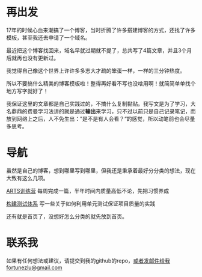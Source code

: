 # 再出发

17年的时候心血来潮搞了一个博客，当时折腾了许多搭建博客的方式，还找了许多模板，甚至我还去申请了一个域名。

最近把这个博客找回来，域名早就过期就不提了，总共写了4篇文章，并且3个月后就再也没有更新过。

我觉得自己像这个世界上许许多多志大才疏的笨蛋一样，一样的三分钟热度。

所以不要搞什么精美的博客模板啦！整得再好看不写也没啥用啊！就简简单单找个地方写字就好了！

我保证这里的文章都是自己实践过的，不搞什么复制黏贴。我写文是为了学习，大名鼎鼎的费曼学习法讲的就是通过**输出**来学习，只不过以前只是自己记录笔记，而放到网络上之后，人不免生出：”是不是有人会看？“的感觉，所以动笔前也会尽量多思考。

# 导航

虽然是自己的博客，想到哪里写到哪里，但我还是秉承着最好分分类的想法，现在大致有这么几项。

[ARTS训练营](/arts/) 每周完成一篇，半年时间内质量高低不论，先把习惯养成

[构建测试体系](/about-test/) 写一些关于如何利用单元测试保证项目质量的实践

还有就是首页了，没想好怎么分类的就先放到首页。

# 联系我

如果有任何想法或建议，请提交到我的github的repo，或者发邮件给我fortunezlu@gmail.com
